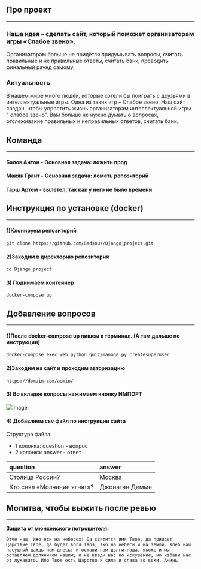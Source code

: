 Про проект
---
___

### Наша идея – сделать сайт, который поможет организаторам игры «Слабое звено».

Организаторам больше не придётся придумывать вопросы, считать правильные и не
правильные ответы, считать банк, проводить финальный раунд самому.

### Актуальность

В нашем мире много людей, которые хотели бы поиграть с друзьями в
интеллектуальные игры. Одна из таких игр – Слабое звено.
Наш сайт создан, чтобы упростить жизнь организаторам интеллектуальной игры "
слабое звено". Вам больше не нужно думать о вопросах, отслеживание правильных и
неправильных ответов, считать банк.


Команда
---
___

#### Балов Антон - Основная задача: ложить прод

#### Макян Грант - Основная задача: ломать репозиторий

#### Гарш Артем - вылетел, так как у него не было времени

Инструкция по установке (docker)
---
___

#### 1)Клонируем репозиторий

    git clone https://github.com/Badsnus/Django_project.git

#### 2)Заходим в директорию репозитория

    cd Django_project

#### 3) Поднимаем контейнер

    docker-compose up

Добавление вопросов
---
___

#### 1)После docker-compose up пишем в терминал. (А там дальше по инструкции)

    docker-compose exec web python quiz/manage.py createsuperuser

#### 2)Заходим на сайт и проходим авторизацию

    https://domain.com/admin/

#### 3) Во вкладке вопросы нажимаем кнопку ИМПОРТ

![image](https://user-images.githubusercontent.com/91815912/209473750-4e1afa5f-23c7-496a-9ded-60b10d3aae6d.png)

#### 4) Добавляем csv файл по инструкции сайта

Структура файла:
- 1 колонка: question - вопрос
- 2 колонка: answer - ответ


| question                   | answer         |
|:---------------------------|:---------------|
| Столица России?            | Москва         |
| Кто снял «Молчание ягнят»? | Джонатан Демме |

Молитва, чтобы выжить после ревью
---
___

**Защита от мюнхенского потрошителя:**

`
Отче наш, Иже еси на небесех! Да святится имя Твое, да приидет Царствие
Твое, да будет воля Твоя, яко на небеси и на земли. Хлеб наш насущный даждь нам
днесь; и остави нам долги наша, якоже и мы оставляем должником нашим; и не
введи нас во искушение, но избави нас от лукаваго. Ибо Твое есть Царство и сила
и слава во веки. Аминь.
`

